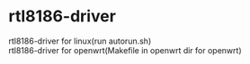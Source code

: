 # rtl8186-driver
rtl8186-driver for linux(run autorun.sh)  
rtl8186-driver for openwrt(Makefile in openwrt dir for openwrt)  
